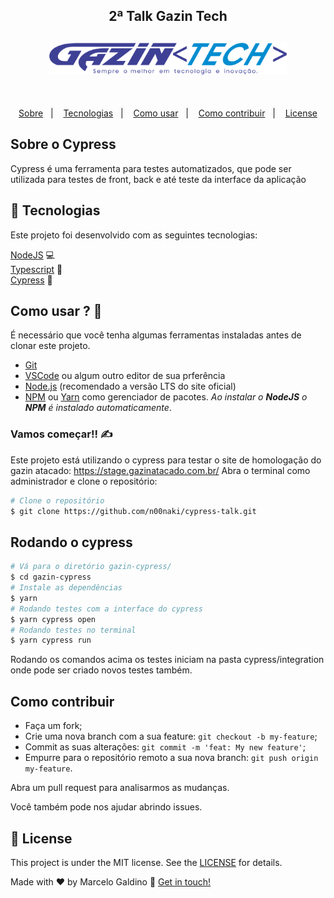 <h2 align="center">
2ª Talk Gazin Tech
</h2>

<h2 align="center">
    <img src="./logo-gazin/logo-gazin-tech.png" width="380px" />
</h2>

<br/>

<p align="center">
  <a href="#sobre-o-SendEmail">Sobre</a>&nbsp;&nbsp;&nbsp;|&nbsp;&nbsp;&nbsp;
  <a href="#rocket-Tecnologias">Tecnologias</a>&nbsp;&nbsp;&nbsp;|&nbsp;&nbsp;&nbsp;
  <a href="#como-usar--">Como usar</a>&nbsp;&nbsp;&nbsp;|&nbsp;&nbsp;&nbsp;
  <a href="#como-contribuir">Como contribuir</a>&nbsp;&nbsp;&nbsp;|&nbsp;&nbsp;&nbsp;
  <a href="#memo-license">License</a>
</p>

## Sobre o Cypress

Cypress é uma ferramenta para testes automatizados, que pode ser utilizada para testes de front, back e até teste da interface da aplicação

## :rocket: Tecnologias

Este projeto foi desenvolvido com as seguintes tecnologias:

[NodeJS][nodejs] 💻 </br>
[Typescript][typescript] 📘 </br>
[Cypress][cypress] 🐳 </br>

## Como usar ? 🤔

É necessário que você tenha algumas ferramentas instaladas antes de clonar este projeto.

- [Git](https://git-scm.com)
- [VSCode](https://code.visualstudio.com/) ou algum outro editor de sua prferência
- [Node.js](https://nodejs.org/) (recomendado a versão LTS do site oficial)
- [NPM](https://www.npmjs.com/) ou [Yarn](https://yarnpkg.com/) como gerenciador de pacotes. _Ao instalar o **NodeJS** o **NPM** é instalado automaticamente_.

### Vamos começar!! ✍

Este projeto está utilizando o cypress para testar o site de homologação do gazin atacado: https://stage.gazinatacado.com.br/
Abra o terminal como administrador e clone o repositório:

```bash
# Clone o repositório
$ git clone https://github.com/n00naki/cypress-talk.git
```

## Rodando o cypress

```bash
# Vá para o diretório gazin-cypress/
$ cd gazin-cypress
# Instale as dependências
$ yarn
# Rodando testes com a interface do cypress
$ yarn cypress open
# Rodando testes no terminal
$ yarn cypress run
```

Rodando os comandos acima os testes iniciam na pasta cypress/integration onde pode ser criado novos testes também.

## Como contribuir

- Faça um fork;
- Crie uma nova branch com a sua feature: `git checkout -b my-feature`;
- Commit as suas alterações: `git commit -m 'feat: My new feature'`;
- Empurre para o repositório remoto a sua nova branch: `git push origin my-feature`.

Abra um pull request para analisarmos as mudanças.

Você também pode nos ajudar abrindo issues.

## :memo: License

This project is under the MIT license. See the [LICENSE](https://github.com/marcelogaldino/sendEmail/blob/main/LICENSE) for details.

Made with ♥ by Marcelo Galdino :wave: [Get in touch!](https://www.linkedin.com/in/marcelogaldino/)

[typescript]: https://www.typescriptlang.org/
[nodejs]: https://nodejs.org/en/
[cypress]: https://docs.cypress.io/guides/overview/why-cypress
